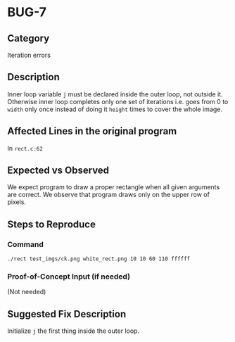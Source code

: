 # BUG-7
## Category
Iteration errors

## Description

Inner loop variable `j` must be declared inside the outer loop, not outside it. Otherwise inner loop completes only one set of iterations i.e. goes from 0 to `width` only once instead of doing it `height` times to cover the whole image.

## Affected Lines in the original program
In `rect.c:62`

## Expected vs Observed
We expect program to draw a proper rectangle when all given arguments are correct. We observe that program draws only on the upper row of pixels.

## Steps to Reproduce

### Command

```
./rect test_imgs/ck.png white_rect.png 10 10 60 110 ffffff
```
### Proof-of-Concept Input (if needed)
(Not needed)

## Suggested Fix Description
Initialize `j` the first thing inside the outer loop. 
